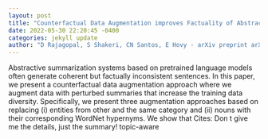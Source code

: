 ```yaml
--- 
layout: post 
title: "Counterfactual Data Augmentation improves Factuality of Abstractive Summarization" 
date: 2022-05-30 22:20:45 -0400 
categories: jekyll update 
author: "D Rajagopal, S Shakeri, CN Santos, E Hovy - arXiv preprint arXiv , 2022" 
--- 
```

Abstractive summarization systems based on pretrained language models often generate coherent but factually inconsistent sentences. In this paper, we present a counterfactual data augmentation approach where we augment data with perturbed summaries that increase the training data diversity. Specifically, we present three augmentation approaches based on replacing (i) entities from other and the same category and (ii) nouns with their corresponding WordNet hypernyms. We show that Cites: Don t give me the details, just the summary! topic-aware